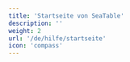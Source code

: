 ```yaml
---
title: 'Startseite von SeaTable'
description: ''
weight: 2
url: '/de/hilfe/startseite'
icon: 'compass'
---
```

